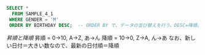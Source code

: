 <!-- ORDER BY -->
```sql
SELECT *
  FROM SAMPLE_4_1
 WHERE GENDER = 'M'
 ORDER BY BIRTHDAY DESC;  -- ORDER BY で、データの並び替えを行う。DESC=降順。特に指定しなければ昇順となる。
```

*昇順と降順*
昇順 = 0→10, A→Z, あ→ん
降順 = 10→0, Z→A, ん→あ
なお、新しい日付＝大きい数なので、最新の日付順＝降順